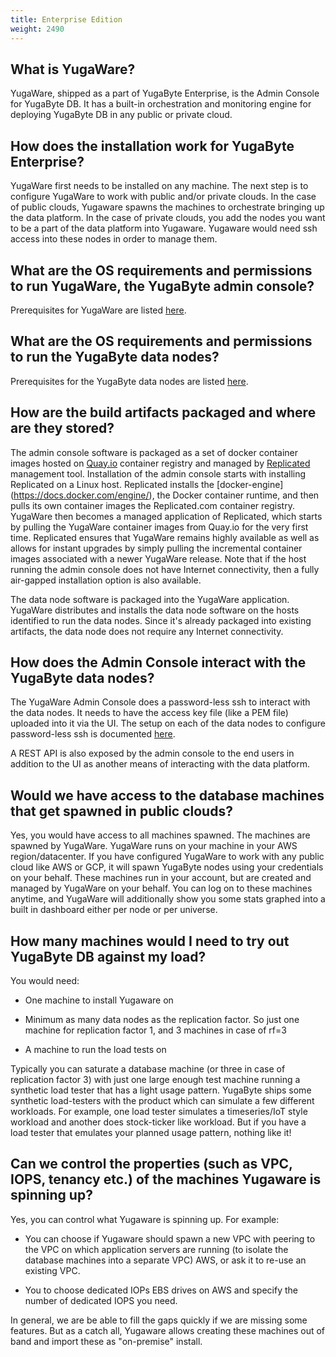 ```yaml
---
title: Enterprise Edition
weight: 2490
---
```


## What is YugaWare?

YugaWare, shipped as a part of YugaByte Enterprise, is the Admin Console for YugaByte DB. It has a built-in orchestration and monitoring engine for deploying YugaByte DB in any public or private cloud.

## How does the installation work for YugaByte Enterprise?

YugaWare first needs to be installed on any machine. The next step is to configure YugaWare to work with public and/or private clouds. In the case of public clouds, Yugaware spawns the machines to orchestrate bringing up the data platform. In the case of private clouds, you add the nodes you want to be a part of the data platform into Yugaware. Yugaware would need ssh access into these nodes in order to manage them.

## What are the OS requirements and permissions to run YugaWare, the YugaByte admin console?

Prerequisites for YugaWare are listed [here](/deploy/enterprise-edition/admin-console/#prerequisites).

## What are the OS requirements and permissions to run the YugaByte data nodes?

Prerequisites for the YugaByte data nodes are listed [here](/deploy/enterprise-edition/admin/#prerequisites).

## How are the build artifacts packaged and where are they stored?

The admin console software is packaged as a set of docker container images hosted on [Quay.io](https://quay.io/) container registry and managed by [Replicated](https://www.replicated.com/) management tool. Installation of the admin console starts with installing Replicated on a Linux host. Replicated installs the [docker-engine] (https://docs.docker.com/engine/), the Docker container runtime, and then pulls its own container images the Replicated.com container registry. YugaWare then becomes a managed application of Replicated, which starts by pulling the YugaWare container images from Quay.io for the very first time. Replicated ensures that YugaWare remains highly available as well as allows for instant upgrades by simply pulling the incremental container images associated with a newer YugaWare release. Note that if the host running the admin console does not have Internet connectivity, then a fully air-gapped installation option is also available.

The data node software is packaged into the YugaWare application. YugaWare distributes and installs the data node software on the hosts identified to run the data nodes. Since it's already packaged into existing artifacts, the data node does not require any Internet connectivity.

## How does the Admin Console interact with the YugaByte data nodes?

The YugaWare Admin Console does a password-less ssh to interact with the data nodes. It needs to have the access key file (like a PEM file) uploaded into it via the UI. The setup on each of the data nodes to configure password-less ssh is documented [here](/deploy/#private-cloud-or-on-premises-data-centers).

A REST API is also exposed by the admin console to the end users in addition to the UI as another means of interacting with the data platform.

## Would we have access to the database machines that get spawned in public clouds?

Yes, you would have access to all machines spawned. The machines are spawned by YugaWare. YugaWare runs on your machine in your AWS region/datacenter. If you have configured YugaWare to work with any public cloud like AWS or GCP,  it will spawn YugaByte nodes using your credentials on your behalf. These machines run in your account, but are created and managed by YugaWare on your behalf. You can log on to these machines anytime, and YugaWare will additionally show you some stats graphed into a built in dashboard either per node or per universe.

## How many machines would I need to try out YugaByte DB against my load?

You would need:  

- One machine to install Yugaware on  

- Minimum as many data nodes as the replication factor. So just one machine for replication factor 1, and 3 machines in case of rf=3  

- A machine to run the load tests on  

Typically you can saturate a database machine (or three in case of replication factor 3) with just one large enough test machine running a synthetic load tester that has a light usage pattern. YugaByte ships some synthetic load-testers with the product which can simulate a few different workloads. For example, one load tester simulates a timeseries/IoT style workload and another does stock-ticker like workload. But if you have a load tester that emulates your planned usage pattern, nothing like it!

## Can we control the properties (such as VPC, IOPS, tenancy etc.) of the machines Yugaware is spinning up? 

Yes, you can control what Yugaware is spinning up. For example: 

- You can choose if Yugaware should spawn a new VPC with peering to the VPC on which application servers are running (to isolate the database machines into a separate VPC) AWS, or ask it to re-use an existing VPC.  

- You to choose dedicated IOPs EBS drives on AWS and specify the number of dedicated IOPS you need.  

In general, we are be able to fill the gaps quickly if we are missing some features. But as a catch all, Yugaware allows creating these machines out of band and import these as "on-premise" install.  